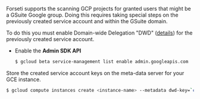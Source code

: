
Forseti supports the scanning GCP projects for granted users that might be a GSuite Google group. Doing this requires taking special steps on the previously created service account and within the GSuite domain.

To do this you must enable Domain-wide Delegation "DWD" ([details](https://cloud.google.com/appengine/docs/flexible/python/authorizing-apps#google_apps_domain-wide_delegation_of_authority)) for the previously created service account.


* Enable the **Admin SDK API**

  ```sh
  $ gcloud beta service-management list enable admin.googleapis.com
  ```

Store the created service account keys on the meta-data server for your GCE instance.

 ```sh
 $ gcloud compute instances create <instance-name> --metadata dwd-key=`cat <key-file.json>`
 ```
